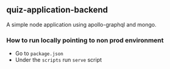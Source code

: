 ## quiz-application-backend

A simple node application using apollo-graphql and mongo.

### How to run locally pointing to non prod environment
* Go to `package.json`
* Under the `scripts` run `serve` script
